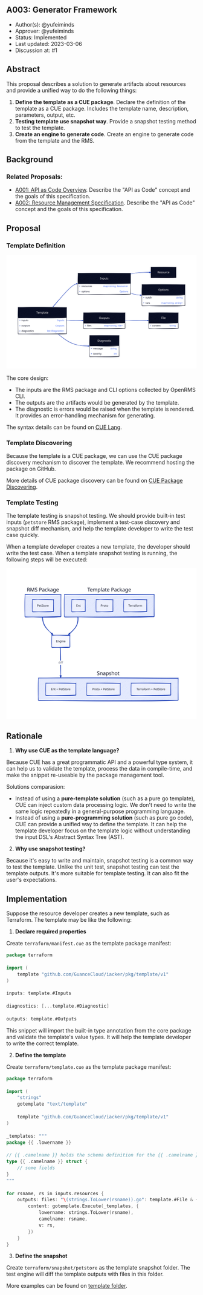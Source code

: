 A003: Generator Framework
----
* Author(s): @yufeiminds
* Approver: @yufeiminds
* Status: Implemented
* Last updated: 2023-03-06
* Discussion at: #1

## Abstract

This proposal describes a solution to generate artifacts about resources and provide a unified way to do the following things:

1. **Define the template as a CUE package**. Declare the definition of the template as a CUE package. Includes the template name, description, parameters, output, etc.
2. **Testing template use snapshot way**. Provide a snapshot testing method to test the template.
2. **Create an engine to generate code**. Create an engine to generate code from the template and the RMS.

## Background

### Related Proposals: 

* [A001: API as Code Overview](./A001-api-as-code-overview.md). Describe the "API as Code" concept and the goals of this specification.
* [A002: Resource Management Specification](./A002-resource-management-specification.md). Describe the "API as Code" concept and the goals of this specification.

## Proposal

### Template Definition

![Template Schema](./A003_images/schema.svg)

The core design:

* The inputs are the RMS package and CLI options collected by OpenRMS CLI.
* The outputs are the artifacts would be generated by the template.
* The diagnostic is errors would be raised when the template is rendered. It provides an error-handling mechanism for generating.

The syntax details can be found on [CUE Lang](https://cuelang.org/).

### Template Discovering

Because the template is a CUE package, we can use the CUE package discovery mechanism to discover the template. We recommend hosting the package on GitHub.

More details of CUE package discovery can be found on [CUE Package Discovering](https://cuelang.org/docs/concepts/packages/).

### Template Testing

The template testing is snapshot testing. We should provide built-in test inputs (`petstore` RMS package), implement a test-case discovery and snapshot diff mechanism, and help the template developer to write the test case quickly.

When a template developer creates a new template, the developer should write the test case. When a template snapshot testing is running, the following steps will be executed:

![Template Testing](./A003_images/testing.svg)

## Rationale

1. **Why use CUE as the template language?**

Because CUE has a great programmatic API and a powerful type system, it can help us to validate the template, process the data in compile-time, and make the snippet re-useable by the package management tool.

Solutions comparasion:

* Instead of using a **pure-template solution** (such as a pure go template), CUE can inject custom data processing logic. We don't need to write the same logic repeatedly in a general-purpose programming language.
* Instead of using a **pure-programming solution** (such as pure go code), CUE can provide a unified way to define the template. It can help the template developer focus on the template logic without understanding the input DSL's Abstract Syntax Tree (AST).

2. **Why use snapshot testing?**

Because it's easy to write and maintain, snapshot testing is a common way to test the template. Unlike the unit test, snapshot testing can test the template outputs. It's more suitable for template testing. It can also fit the user's expectations.

## Implementation

Suppose the resource developer creates a new template, such as Terraform. The template may be like the following:

1. **Declare required properties**

Create `terraform/manifest.cue` as the template package manifest:

```go
package terraform

import (
	template "github.com/GuanceCloud/iacker/pkg/template/v1"
)

inputs: template.#Inputs

diagnostics: [...template.#Diagnostic]

outputs: template.#Outputs
```

This snippet will import the built-in type annotation from the core package and validate the template's value types. It will help the template developer to write the correct template.

2. **Define the template**

Create `terraform/template.cue` as the template package manifest:

```go
package terraform

import (
	"strings"
	gotemplate "text/template"

	template "github.com/GuanceCloud/iacker/pkg/template/v1"
)

_templates: """
package {{ .lowername }}

// {{ .camelname }} holds the schema definition for the {{ .camelname }} entity.
type {{ .camelname }} struct {
    // some fields
}
"""

for rsname, rs in inputs.resources {
	outputs: files: "\(strings.ToLower(rsname)).go": template.#File & {
		content: gotemplate.Execute(_templates, {
			lowername: strings.ToLower(rsname),
			camelname: rsname,
			v: rs,
		})
	}
}
```

3. **Define the snapshot**

Create `terraform/snapshot/petstore` as the template snapshot folder. The test engine will diff the template outputs with files in this folder.

More examples can be found on [template folder](../rms/template/).